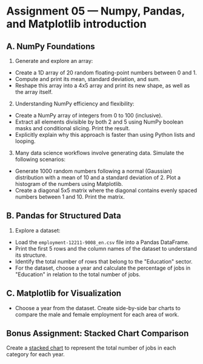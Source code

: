 # Assignment 05 — Numpy, Pandas, and Matplotlib introduction

## A. NumPy Foundations

1. Generate and explore an array:

- Create a 1D array of 20 random floating-point numbers between 0 and 1.
- Compute and print its mean, standard deviation, and sum.
- Reshape this array into a 4x5 array and print its new shape, as well as the array itself.

2. Understanding NumPy efficiency and flexibility:

- Create a NumPy array of integers from 0 to 100 (inclusive).
- Extract all elements divisible by both 2 and 5 using NumPy boolean masks and conditional slicing. Print the result.
- Explicitly explain why this approach is faster than using Python lists and looping.

3. Many data science workflows involve generating data. Simulate the following scenarios:

- Generate 1000 random numbers following a normal (Gaussian) distribution with a mean of 10 and a standard
  deviation of 2. Plot a histogram of the numbers using Matplotlib.
- Create a diagonal 5x5 matrix where the diagonal contains evenly spaced numbers between 1 and 10. Print the matrix.

## B. Pandas for Structured Data

1. Explore a dataset:

- Load the `employment-12211-9008_en.csv` file into a Pandas DataFrame.
- Print the first 5 rows and the column names of the dataset to understand its structure.
- Identify the total number of rows that belong to the "Education" sector.
- For the dataset, choose a year and calculate the percentage of jobs in "Education" in relation to
  the total number of jobs.

## C. Matplotlib for Visualization

- Choose a year from the dataset. Create side-by-side bar charts to compare the male and female employment for each 
  area of work.

## **Bonus Assignment:** Stacked Chart Comparison

Create a [stacked chart](https://matplotlib.org/stable/gallery/lines_bars_and_markers/bar_stacked.html) to represent 
the total number of jobs in each category for each year.
